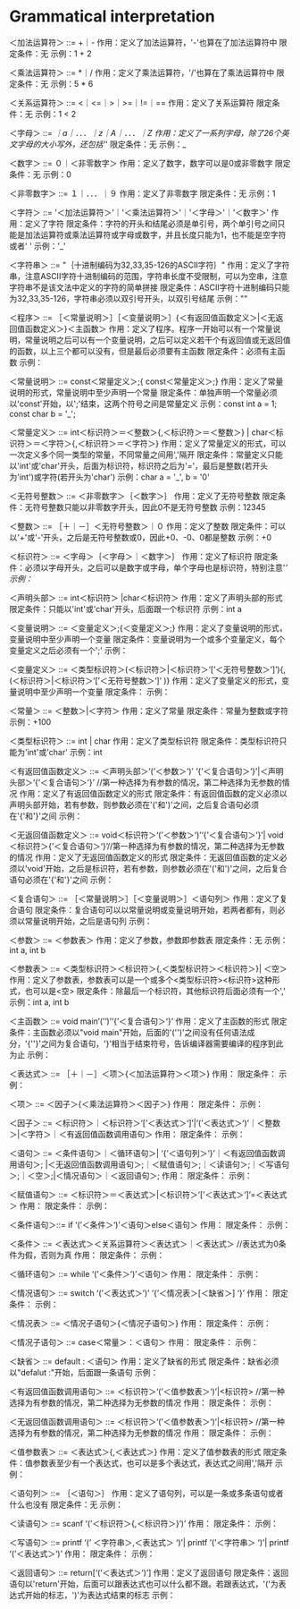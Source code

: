 # Grammatical interpretation
＜加法运算符＞ ::= +｜-
作用：定义了加法运算符，'-'也算在了加法运算符中
限定条件：无
示例：1 + 2

＜乘法运算符＞  ::= *｜/
作用：定义了乘法运算符，'/'也算在了乘法运算符中
限定条件：无
示例：5 * 6

＜关系运算符＞  ::=  <｜<=｜>｜>=｜!=｜==
作用：定义了关系运算符
限定条件：无
示例：1 < 2

＜字母＞   ::= _｜a｜．．．｜z｜A｜．．．｜Z
作用：定义了一系列字母，除了26个英文字母的大小写外，还包括'_'
限定条件：无
示例：_

＜数字＞   ::= ０｜＜非零数字＞
作用：定义了数字，数字可以是0或非零数字
限定条件：无
示例：0

＜非零数字＞  ::= １｜．．．｜９
作用：定义了非零数字
限定条件：无
示例：1

＜字符＞    ::=  '＜加法运算符＞'｜'＜乘法运算符＞'｜'＜字母＞'｜'＜数字＞'
作用：定义了字符
限定条件：字符的开头和结尾必须是单引号，两个单引号之间只能是加法运算符或乘法运算符或字母或数字，并且长度只能为1，也不能是空字符或者' '
示例：'_'

＜字符串＞   ::=  "｛十进制编码为32,33,35-126的ASCII字符｝"
作用：定义了字符串，注意ASCII字符十进制编码的范围，字符串长度不受限制，可以为空串，注意字符串不是该文法中定义的字符的简单拼接
限定条件：ASCII字符十进制编码只能为32,33,35-126，字符串必须以双引号开头，以双引号结尾
示例：""

＜程序＞    ::= ［＜常量说明＞］［＜变量说明＞］{＜有返回值函数定义＞|＜无返回值函数定义＞}＜主函数＞
作用：定义了程序。程序一开始可以有一个常量说明，常量说明之后可以有一个变量说明，之后可以定义若干个有返回值或无返回值的函数，以上三个都可以没有，但是最后必须要有主函数
限定条件：必须有主函数
示例：

＜常量说明＞ ::=  const＜常量定义＞;{ const＜常量定义＞;}
作用：定义了常量说明的形式，常量说明中至少声明一个常量
限定条件：单独声明一个常量必须以'const'开始，以';'结束，这两个符号之间是常量定义
示例：const int a = 1;
      const char b = '_';

＜常量定义＞   ::=   int＜标识符＞＝＜整数＞{,＜标识符＞＝＜整数＞}
                    | char＜标识符＞＝＜字符＞{,＜标识符＞＝＜字符＞}
作用：定义了常量定义的形式，可以一次定义多个同一类型的常量，不同常量之间用','隔开
限定条件：常量定义只能以'int'或'char'开头，后面为标识符，标识符之后为'='，最后是整数(若开头为'int')或字符(若开头为'char')
示例：char a = '_', b = '0'

＜无符号整数＞  ::= ＜非零数字＞｛＜数字＞｝
作用：定义了无符号整数
限定条件：无符号整数只能以非零数字开头，因此0不是无符号整数
示例：12345

＜整数＞        ::= ［＋｜－］＜无符号整数＞｜０
作用：定义了整数
限定条件：可以以'+'或'-'开头，之后是无符号整数或0，因此+0、-0、0都是整数
示例：+0

＜标识符＞    ::=  ＜字母＞｛＜字母＞｜＜数字＞｝
作用：定义了标识符
限定条件：必须以字母开头，之后可以是数字或字母，单个字母也是标识符，特别注意'_'
示例：_

＜声明头部＞   ::=  int＜标识符＞ |char＜标识符＞
作用：定义了声明头部的形式
限定条件：只能以'int'或'char'开头，后面跟一个标识符
示例：int a

＜变量说明＞  ::= ＜变量定义＞;{＜变量定义＞;}
作用：定义了变量说明的形式，变量说明中至少声明一个变量
限定条件：变量说明为一个或多个变量定义，每个变量定义之后必须有一个';'
示例：

＜变量定义＞  ::= ＜类型标识符＞(＜标识符＞|＜标识符＞‘[’＜无符号整数＞‘]’){,(＜标识符＞|＜标识符＞‘[’＜无符号整数＞‘]’ )}
作用：定义了变量定义的形式，变量说明中至少声明一个变量
限定条件：
示例：

＜常量＞   ::=  ＜整数＞|＜字符＞
作用：定义了常量
限定条件：常量为整数或字符
示例：+100

＜类型标识符＞      ::=  int | char
作用：定义了类型标识符
限定条件：类型标识符只能为'int'或'char'
示例：int

＜有返回值函数定义＞  ::=  ＜声明头部＞‘(’＜参数＞‘)’ ‘{’＜复合语句＞‘}’|＜声明头部＞‘{’＜复合语句＞‘}’  //第一种选择为有参数的情况，第二种选择为无参数的情况
作用：定义了有返回值函数定义的形式
限定条件：有返回值函数的定义必须以声明头部开始，若有参数，则参数必须在'('和')'之间，之后复合语句必须在'{'和'}'之间
示例：

＜无返回值函数定义＞  ::= void＜标识符＞‘(’＜参数＞‘)’‘{’＜复合语句＞‘}’| void＜标识符＞{’＜复合语句＞‘}’//第一种选择为有参数的情况，第二种选择为无参数的情况
作用：定义了无返回值函数定义的形式
限定条件：无返回值函数的定义必须以'void'开始，之后是标识符，若有参数，则参数必须在'('和')'之间，之后复合语句必须在'{'和'}'之间
示例：

＜复合语句＞   ::=  ［＜常量说明＞］［＜变量说明＞］＜语句列＞
作用：定义了复合语句
限定条件：复合语句可以以常量说明或变量说明开始，若两者都有，则必须以常量说明开始，之后是语句列
示例：

＜参数＞    ::= ＜参数表＞
作用：定义了参数，参数即参数表
限定条件：无
示例：int a, int b

＜参数表＞    ::=  ＜类型标识符＞＜标识符＞{,＜类型标识符＞＜标识符＞}| ＜空＞
作用：定义了参数表，参数表可以是一个或多个<类型标识符><标识符>这种形式，也可以是<空>
限定条件：除最后一个标识符，其他标识符后面必须有一个','
示例：int a, int b

＜主函数＞    ::= void main‘(’‘)’‘{’＜复合语句＞‘}’
作用：定义了主函数的形式
限定条件：主函数必须以"void main"开始，后面的'('')'之间没有任何语法成分，'{''}'之间为复合语句，'}'相当于结束符号，告诉编译器需要编译的程序到此为止
示例：

＜表达式＞    ::= ［＋｜－］＜项＞{＜加法运算符＞＜项＞}
作用：
限定条件：
示例：

＜项＞     ::= ＜因子＞{＜乘法运算符＞＜因子＞}
作用：
限定条件：
示例：

＜因子＞    ::= ＜标识符＞｜＜标识符＞‘[’＜表达式＞‘]’|‘(’＜表达式＞‘)’｜＜整数＞|＜字符＞｜＜有返回值函数调用语句＞
作用：
限定条件：
示例：
 
＜语句＞    ::= ＜条件语句＞｜＜循环语句＞| ‘{’＜语句列＞‘}’｜＜有返回值函数调用语句＞; 
                  |＜无返回值函数调用语句＞;｜＜赋值语句＞;｜＜读语句＞;｜＜写语句＞;｜＜空＞;|＜情况语句＞｜＜返回语句＞;
作用：
限定条件：
示例：
				  
＜赋值语句＞   ::=  ＜标识符＞＝＜表达式＞|＜标识符＞‘[’＜表达式＞‘]’=＜表达式＞
作用：
限定条件：
示例：

＜条件语句＞::= if ‘(’＜条件＞‘)’＜语句＞else＜语句＞
作用：
限定条件：
示例：

＜条件＞    ::=  ＜表达式＞＜关系运算符＞＜表达式＞｜＜表达式＞ //表达式为0条件为假，否则为真
作用：
限定条件：
示例：

＜循环语句＞   ::=  while ‘(’＜条件＞‘)’＜语句＞
作用：
限定条件：
示例：

＜情况语句＞  ::=  switch ‘(’＜表达式＞‘)’ ‘{’＜情况表＞[＜缺省＞] ‘}’
作用：
限定条件：
示例：

＜情况表＞   ::=  ＜情况子语句＞{＜情况子语句＞}
作用：
限定条件：
示例：

＜情况子语句＞  ::=  case＜常量＞：＜语句＞
作用：
限定条件：
示例：

＜缺省＞   ::=  default : ＜语句＞
作用：定义了缺省的形式
限定条件：缺省必须以"defalut :"开始，后面跟一条语句
示例：

＜有返回值函数调用语句＞ ::= ＜标识符＞‘(’＜值参数表＞‘)’|<标识符> //第一种选择为有参数的情况，第二种选择为无参数的情况
作用：
限定条件：
示例：

＜无返回值函数调用语句＞ ::= ＜标识符＞‘(’＜值参数表＞‘)’|<标识符> //第一种选择为有参数的情况，第二种选择为无参数的情况
作用：
限定条件：
示例：

＜值参数表＞   ::= ＜表达式＞{,＜表达式＞}
作用：定义了值参数表的形式
限定条件：值参数表至少有一个表达式，也可以是多个表达式，表达式之间用','隔开
示例：

＜语句列＞   ::= ｛＜语句＞｝
作用：定义了语句列，可以是一条或多条语句或者什么也没有
限定条件：无
示例：

＜读语句＞    ::=  scanf ‘(’＜标识符＞{,＜标识符＞}‘)’
作用：
限定条件：
示例：

＜写语句＞    ::= printf ‘(’ ＜字符串＞,＜表达式＞ ‘)’| printf ‘(’＜字符串＞ ‘)’| printf ‘(’＜表达式＞‘)’
作用：
限定条件：
示例：

＜返回语句＞   ::=  return[‘(’＜表达式＞‘)’]
作用：定义了返回语句
限定条件：返回语句以'return'开始，后面可以跟表达式也可以什么都不跟。若跟表达式，'('为表达式开始的标志，')'为表达式结束的标志
示例：



